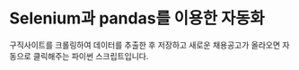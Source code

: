 Selenium과 pandas를 이용한 자동화
================================


구직사이트를 크롤링하여 데이터를 추출한 후 저장하고 새로운 채용공고가 올라오면 자동으로 클릭해주는 파이썬 스크립트입니다.

